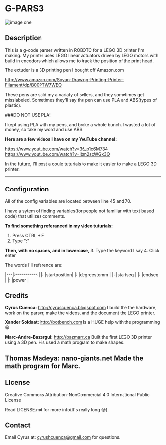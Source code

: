 # G-PARS3

![image one](https://github.com/cyruscuenca/g-pars3/blob/master/media/3Dprinter_header_2.jpg)


## Description

This is a g-code parser written in ROBOTC for a LEGO 3D printer I'm making. My printer uses LEGO linear actuators driven by LEGO motors with build in encodors which allows me to track the position of the print head.

The extuder is a 3D printing pen I bought off Amazon.com 

http://www.amazon.com/Soyan-Drawing-Printing-Printer-Filament/dp/B00PTW7WEQ

These pens are sold my a variaty of sellers, and they sometimes get misslabeled. Sometimes they'll say the pen can use PLA and ABS(types of plastic). 

###DO NOT USE PLA!

I kept using PLA with my pens, and broke a whole bunch. I wasted a lot of money, so take my word and use ABS.

__Here are a few videos I have on my YouTube channel:__

https://www.youtube.com/watch?v=36_p1c6M734
https://www.youtube.com/watch?v=ibm2scWGx3Q

In the future, I'll post a coule tuturials to make it easier to make a LEGO 3D printer.

---
## Configuration

All of the config variables are located between line 45 and 70.

I have a sytem of finding variables(for people not familiar with text based code) that utilizes comments.

__To find something referanced in my video tuturials:__
1. Press CTRL + F 
2. Type ":"

__Then, with no spaces, and in lowercase,__
3. Type the keyword I say
4. Click enter

The words I'll reference are:

|---|:-----------:|
|:  |startposition|
|:  |degreestomm  |
|:  |startseq     |
|:  |endseq       |
|:  |power        |


## Credits

 __Cyrus Cuenca:__ http://cyruscuenca.blogspot.com
I build the the hardware, work on the parser, make the videos, and the document the LEGO printer.

__Xander Soldaat:__ http://botbench.com
Is a HUGE help with the programming :grinning:

__Marc-Andre-Bazergui:__ http://bazmarc.ca
Built the first LEGO 3D printer using a 3D pen. His used a math program to make shapes.

__Thomas Madeya:__ nano-giants.net
Made the math program for Marc.
---
## License

Creative Commons Attribution-NonCommercial 4.0 International Public License

Read LICENSE.md for more info(It's really long :unamused:).

## Contact

Email Cyrus at: cyrushcuenca@gmail.com for questions.
